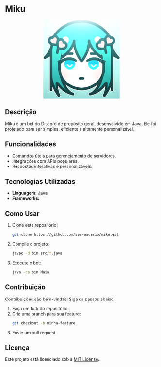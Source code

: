 # Miku

<div align="center">
  <img src="miku.png" alt="Miku Icon" style="width:50%;">
</div>


## Descrição
Miku é um bot do Discord de propósito geral, desenvolvido em Java. Ele foi projetado para ser simples, eficiente e altamente personalizável.

## Funcionalidades
- Comandos úteis para gerenciamento de servidores.
- Integrações com APIs populares.
- Respostas interativas e personalizáveis.

## Tecnologias Utilizadas
- **Linguagem:** Java
- **Frameworks:** 

## Como Usar
1. Clone este repositório:
   ```bash
   git clone https://github.com/seu-usuario/miku.git
   ```
2. Compile o projeto:
   ```bash
   javac -d bin src/*.java
   ```
3. Execute o bot:
   ```bash
   java -cp bin Main
   ```

## Contribuição
Contribuições são bem-vindas! Siga os passos abaixo:
1. Faça um fork do repositório.
2. Crie uma branch para sua feature:
   ```bash
   git checkout -b minha-feature
   ```
3. Envie um pull request.

## Licença
Este projeto está licenciado sob a [MIT License](LICENSE).
